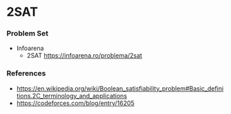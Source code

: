# 2SAT

### Problem Set

- Infoarena
  - 2SAT https://infoarena.ro/problema/2sat

### References

- https://en.wikipedia.org/wiki/Boolean_satisfiability_problem#Basic_definitions.2C_terminology_and_applications
- https://codeforces.com/blog/entry/16205
